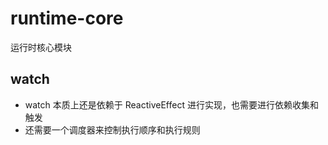 # runtime-core

运行时核心模块

## watch

- watch 本质上还是依赖于 ReactiveEffect 进行实现，也需要进行依赖收集和触发
- 还需要一个调度器来控制执行顺序和执行规则
